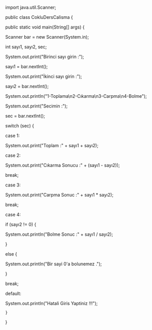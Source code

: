 import java.util.Scanner;

public class CokluDersCalisma {

public static void main(String[] args) {

Scanner bar = new Scanner(System.in);

int sayı1, sayı2, sec;

System.out.print("Birinci sayı girin :");

sayı1 = bar.nextInt();

System.out.print("İkinci sayı girin :");

sayı2 = bar.nextInt();

System.out.println("1-Toplama\n2-Cıkarma\n3-Carpma\n4-Bolme");

System.out.print("Secimin :");

sec = bar.nextInt();

 switch (sec) {

case 1:

System.out.print("Toplam :" + sayı1 + sayı2);

case 2:

System.out.print("Cıkarma Sonucu :" + (sayı1 - sayı2));

break;

case 3:

System.out.print("Carpma Sonuc :" + sayı1 * sayı2);

break;

case 4:

if (sayı2 != 0) {

System.out.println("Bolme Sonuc :" + sayı1 / sayı2);

} 

else {

System.out.println("Bir sayi 0'a bolunemez .");

}
                
break;
            
default:
                
System.out.println("Hatali Giris Yaptiniz !!!");

    }

}